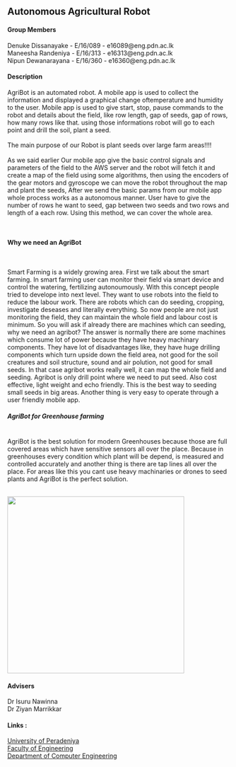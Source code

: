 <!DOCTYPE html>
<html>
<head>
	<h2>Autonomous Agricultural Robot</h2>
</head>
<body>
	<h4>Group Members</h4>
		<div>
			<div>Denuke Dissanayake - E/16/089 - e16089@eng.pdn.ac.lk</div>
			<div>Maneesha Randeniya - E/16/313 - e16313@eng.pdn.ac.lk</div>
			<div>Nipun Dewanarayana - E/16/360 - e16360@eng.pdn.ac.lk</div>
		</div>
    <h4>Description</h4>
		<p>
			<div>AgriBot is an automated robot. A mobile app is used to collect the information and displayed a graphical change oftemperature and humidity to the user. Mobile app is used to give start, stop, pause commands to the robot and details about the field, like row length, gap of seeds, gap of rows, how many rows like that.
using those informations robot will go to each point and drill the soil, plant a seed.
      </div><br>
			<div>The main purpose of our Robot is plant seeds over large farm areas!!!!</div><br>
      <div>As we said earlier Our mobile app give the basic control signals and parameters of the field to the AWS server and the robot will fetch it and create a map of the field using some algorithms, then using the encoders of the gear motors and gyroscope we can move the robot throughout the map and plant the seeds, After we send the basic params from our mobile app whole process works as a autonomous manner. User have to give the number of rows he want to seed, gap between two seeds and two rows and length of a each row. Using this method, we can cover the whole area.
      </div>
		</p>
	<br>
	<h4>Why we need an AgriBot</h4>
	<br>
	<p>
	<div>
		Smart Farming is a widely growing area. First we talk about the smart farming. In smart farming user can monitor their field via smart
device and control the watering, fertilizing autonoumously. With this concept people tried to develope into next level. They want to use 
robots into the field to reduce the labour work. There are robots which can do seeding, cropping, investigate deseases and literally everything.
So now people are not just monitoring the field, they can maintain the whole field and labour cost is minimum. So you will ask if already 
there are machines which can seeding, why we need an agribot? The answer is normally there are some machines which consume lot of power
because they have heavy machinary components. They have lot of disadvantages like, they have huge drilling components which turn upside down the 
field area, not good for the soil creatures and soil structure, sound and air polution, not good for small seeds. In that case agribot 
works really well, it can map the whole field and seeding. Agribot is only drill point where we need to put seed. Also cost effective,
light weight and echo friendly. This is the best way to seeding small seeds in big areas. Another thing is very easy to operate through 
a user friendly mobile app.
	</div>
	<div>
		<h5>AgriBot for Greenhouse farming</h5><br>
	</div>
	<div>
		AgriBot is the best solution for modern Greenhouses because those are full covered areas which have sensitive sensors all over the place.
Because in greenhouses every condition which plant will be depend, is measured and controlled accurately and another thing is there are tap
lines all over the place. For areas like this you cant use heavy machinaries or drones to seed plants and AgriBot is the perfect solution.
	</div><br>
	</p>
	
   <img src="images/diagram.jpg" width="400" height="400" > 
	
   <h4>Advisers</h4>
    <div> Dr Isuru Nawinna </div>
    <div> Dr Ziyan Marrikkar </div>
		<h4>Links :</h4>
			<div>
				<div><a href="https://www.pdn.ac.lk/academics/academics.php/ "> University of Peradeniya</a> </div>
				<div><a href="http://eng.pdn.ac.lk/"> Faculty of Engineering</a></div>
        <div><a href="http://www.ce.pdn.ac.lk/"> Department of Computer Engineering </a> </div>
			</div>
	
	
</body>
</html>
